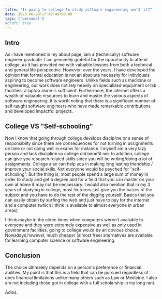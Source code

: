 ```yaml
---
title: "Is going to college to study software engineering worth it?"
date: 2023-06-28T17:49:49+08:00
tags: ['personal']
#draft: true
---
```

## Intro
As i have mentioned in my about page, iam a (technically) software engineer graduate.  I am genuinely grateful for the opportunity to attend college, as it has provided me with valuable lessons from both a technical and general life perspective. However, over the years, I have developed the opinion that formal education is not an absolute necessity for individuals aspiring to become software engineers. Unlike fields such as medicine or engineering, our work does not rely heavily on specialized equipment or lab facilities; a laptop alone is sufficient. Furthermore, the internet offers a wealth of valuable resources to learn and master the various aspects of software engineering. It is worth noting that there is a significant number of self-taught software engineers who have made remarkable contributions and developed impactful projects.

## College VS "Self-schooling"
Now i know that going through college develops discipline or a sense of responsibilty since there are consequences for not turning in assignments on time or not doing well in exams for instance.  I myself am a very lazy person and lack discipline so college did benefit me. In addition,  college can give you research related skills since you will be writing/doing  _a lot_ of assignments. College also can help you in making long lasting friendship / improve your social skills. Not everyone would be psyched for "self-schooling".
But the thing is, most people spend a large sum of money in order to study and get a degree and for a field that you can master on your own at home it may not be neccessary. I would also mention that in my 3 years of studying in college, most lecturers just give you the basics of the subject and you have to do the rest of the digging yourself. Basics that you can easily obtain by surfing the web and just have to pay for the internet and a computer (which i think is available to almost everyone in urban areas)

I think maybe in the olden times when computers weren't available to everyone and they were extremely expensive as well as  only used in government facilities, going to college would be an obvious choice. Nowadays,however, much cheaper (almost free) alternatives are available for learning computer science or software engineering.
## Conclusion
The choice ultimately depends on a person's preference or financial abilities. My point is that this is a field that can be pursued regardless of ones financial limitations unlike many others such as Law or Medicine. I also am not including those got in college with a full scholarship in my long  rant.

Adios.
